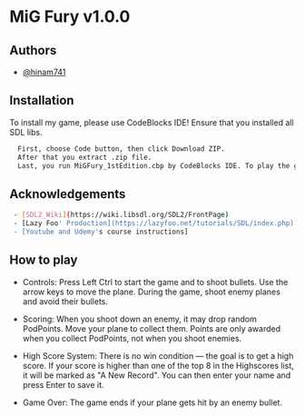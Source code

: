 
# MiG Fury v1.0.0



## Authors

- [@hinam741](https://www.github.com/hinam741)


## Installation

To install my game, please use CodeBlocks IDE! Ensure that you installed all SDL libs.

```bash
  First, choose Code button, then click Download ZIP.
  After that you extract .zip file.
  Last, you run MiGFury_1stEdition.cbp by CodeBlocks IDE. To play the game, please click build and run button.
```

## Acknowledgements

```bash
 - [SDL2_Wiki](https://wiki.libsdl.org/SDL2/FrontPage)
 - [Lazy Foo' Production](https://lazyfoo.net/tutorials/SDL/index.php)
 - [Youtube and Udemy's course instructions]
```

## How to play


- Controls:
Press Left Ctrl to start the game and to shoot bullets. Use the arrow keys to move the plane. During the game, shoot enemy planes and avoid their bullets.

- Scoring:
When you shoot down an enemy, it may drop random PodPoints. Move your plane to collect them. Points are only awarded when you collect PodPoints, not when you shoot enemies.

- High Score System:
There is no win condition — the goal is to get a high score. If your score is higher than one of the top 8 in the Highscores list, it will be marked as "A New Record". You can then enter your name and press Enter to save it.

- Game Over:
The game ends if your plane gets hit by an enemy bullet.